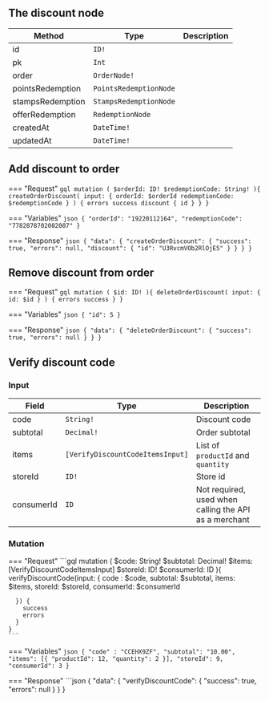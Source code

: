 ## The discount node

| Method           | Type                   | Description |
| ---------------- | ---------------------- | ----------- |
| id               | `ID!`                  |
| pk               | `Int`                  |
| order            | `OrderNode!`           |
| pointsRedemption | `PointsRedemptionNode` |
| stampsRedemption | `StampsRedemptionNode` |
| offerRedemption  | `RedemptionNode`       |
| createdAt        | `DateTime!`            |
| updatedAt        | `DateTime!`            |


## Add discount to order

=== "Request"
    ```gql
    mutation (
      $orderId: ID!
      $redemptionCode: String!
    ){
      createOrderDiscount(
        input: {
          orderId: $orderId
          redemptionCode: $redemptionCode
        }
      ) {
        errors
        success
        discount {
          id
        }
      }
    }
    ```

=== "Variables"
    ```json
    {
      "orderId": "19220112164",
      "redemptionCode": "7782878702082007"
    }
    ```

=== "Response"
    ```json
    {
        "data": {
            "createOrderDiscount": {
                "success": true,
                "errors": null,
                "discount": {
                  "id": "U3RvcmVOb2RlOjE5"
                }
            }
        }
    }
    ```


## Remove discount from order

=== "Request"
    ```gql
    mutation (
      $id: ID!
    ){
      deleteOrderDiscount(
        input: {
          id: $id
        }
      ) {
        errors
        success
      }
    }
    ```

=== "Variables"
    ```json
    {
      "id": 5
    }
    ```

=== "Response"
    ```json
    {
        "data": {
            "deleteOrderDiscount": {
                "success": true,
                "errors": null
            }
        }
    }
    ```


## Verify discount code

### Input

| Field            | Type                             | Description |
| ---------------- | -------------------------------- | ----------- |
| code             | `String!`                        | Discount code
| subtotal         | `Decimal!`                       | Order subtotal 
| items            | `[VerifyDiscountCodeItemsInput]` | List of `productId` and `quantity`
| storeId          | `ID!`                            | Store id
| consumerId       | `ID`                             | Not required, used when calling the API as a merchant


### Mutation

=== "Request"
    ```gql
    mutation (
      $code: String!
      $subtotal: Decimal!
      $items: [VerifyDiscountCodeItemsInput]
      $storeId: ID!
      $consumerId: ID
    ){
      verifyDiscountCode(input: {
        code : $code,
        subtotal: $subtotal,
        items: $items,
        storeId: $storeId,
        consumerId: $consumerId
        
      }) {
        success
        errors
      }
    }
    ```

=== "Variables"
    ```json
    {
      "code" : "CCEHX9ZF",
      "subtotal": "10.00",
      "items": [{
        "productId": 12,
        "quantity": 2
      }],
      "storeId": 9,
      "consumerId": 3
    }
    ```

=== "Response"
    ```json
    {
        "data": {
            "verifyDiscountCode": {
                "success": true,
                "errors": null
            }
        }
    }
 